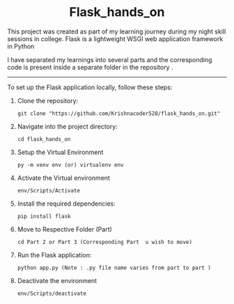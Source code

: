  <div align="center">
<h1> Flask_hands_on </h1>
 </div>

This project was created as part of my learning journey during my night skill sessions in college.  Flask is a lightweight WSGI web application framework in Python  

I have separated my learnings into several parts and the corresponding code is present inside a separate folder in the repository .

----------

To set up the Flask application locally, follow these steps:

1. Clone the repository:

       git clone "https://github.com/Krishnacoder528/flask_hands_on.git"

2. Navigate into the project directory:

       cd flask_hands_on

3. Setup the Virtual Environment

       py -m venv env (or) virtualenv env

4. Activate the Virtual environment

       env/Scripts/Activate

5. Install the required dependencies:

       pip install flask

6. Move to Respective Folder (Part)
   
       cd Part 2 or Part 3 (Corresponding Part  u wish to move)

7. Run the Flask application:

       python app.py (Note : .py file name varies from part to part )
   
9. Deactivate the environment

       env/Scripts/deactivate
